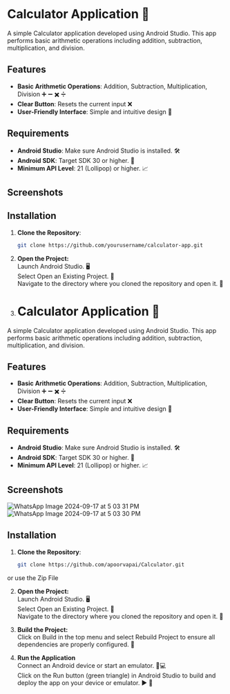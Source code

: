 # Calculator Application 🧮

A simple Calculator application developed using Android Studio. This app performs basic arithmetic operations including addition, subtraction, multiplication, and division.

## Features

- **Basic Arithmetic Operations**: Addition, Subtraction, Multiplication, Division ➕ ➖ ✖️ ➗
- **Clear Button**: Resets the current input ❌
- **User-Friendly Interface**: Simple and intuitive design 🎨

## Requirements

- **Android Studio**: Make sure Android Studio is installed. 🛠️
- **Android SDK**: Target SDK 30 or higher. 📱
- **Minimum API Level**: 21 (Lollipop) or higher. 📈
## Screenshots

## Installation

1. **Clone the Repository**:

   ```bash
   git clone https://github.com/yourusername/calculator-app.git

2. **Open the Project:** <br>
  Launch Android Studio. 🖥️<br>
  Select Open an Existing Project. 📂<br>
  Navigate to the directory where you cloned the repository and open it. 📁<br>
3. # Calculator Application 🧮

A simple Calculator application developed using Android Studio. This app performs basic arithmetic operations including addition, subtraction, multiplication, and division.

## Features

- **Basic Arithmetic Operations**: Addition, Subtraction, Multiplication, Division ➕ ➖ ✖️ ➗
- **Clear Button**: Resets the current input ❌
- **User-Friendly Interface**: Simple and intuitive design 🎨

## Requirements

- **Android Studio**: Make sure Android Studio is installed. 🛠️
- **Android SDK**: Target SDK 30 or higher. 📱
- **Minimum API Level**: 21 (Lollipop) or higher. 📈
## Screenshots
![WhatsApp Image 2024-09-17 at 5 03 31 PM](https://github.com/user-attachments/assets/a3b4b1cc-4681-4e95-9c1c-23b3a9dccfbf)
![WhatsApp Image 2024-09-17 at 5 03 30 PM](https://github.com/user-attachments/assets/fb1cf075-be75-4170-bd1e-3c9c8fa808e1)

## Installation

1. **Clone the Repository**:

   ```bash
   git clone https://github.com/apoorvapai/Calculator.git

or use the Zip File

2. **Open the Project:** <br>
  Launch Android Studio. 🖥️<br>
  Select Open an Existing Project. 📂<br>
  Navigate to the directory where you cloned the repository and open it. 📁<br>

3. **Build the Project:** <br>
  Click on Build in the top menu and select Rebuild Project to ensure all dependencies are properly configured. 🔄

2. **Run the Application** <br>
  Connect an Android device or start an emulator. 📱💻<br>
  Click on the Run button (green triangle) in Android Studio to build and deploy the app on your device or emulator. ▶️ 📂<br>
  
